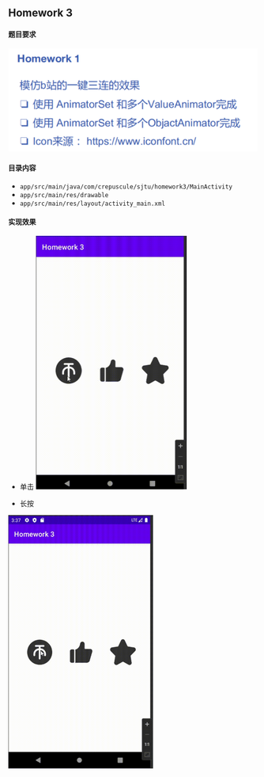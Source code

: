 ## Homework 3
#### 题目要求
![img.png](cut/1.png)





#### 目录内容
- `app/src/main/java/com/crepuscule/sjtu/homework3/MainActivity`
- `app/src/main/res/drawable`
- `app/src/main/res/layout/activity_main.xml`



#### 实现效果

- 单击
  <img src="cut/单击.gif" alt="click.gif" style="zoom:50%;" />

  

- 长按
<img src="cut/长按.gif" alt="longClick.gif" style="zoom:50%;" />